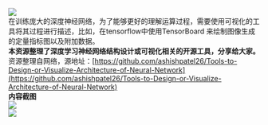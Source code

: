 ![](https://cdn.nlark.com/yuque/0/2023/png/396745/1676551759541-042f8004-e5ed-40cf-bbfc-58ab4d34ba95.png#averageHue=%23fbfbfb&clientId=u85cd53b6-8aa8-4&from=paste&id=u763c97cc&originHeight=377&originWidth=784&originalType=url&ratio=2.5&rotation=0&showTitle=false&status=done&style=none&taskId=u5e92a4a4-c8dd-4c63-94ff-ce0d534f2e7&title=)<br />在训练庞大的深度神经网络，为了能够更好的理解运算过程，需要使用可视化的工具将其过程进行描述，比如，在tensorflow中使用TensorBoard 来绘制图像生成的定量指标图以及附加数据。<br />**本资源整理了深度学习神经网络结构设计或可视化相关的开源工具，分享给大家。**<br />资源整理自网络，源地址：[https://github.com/ashishpatel26/Tools-to-Design-or-Visualize-Architecture-of-Neural-Network](https://github.com/ashishpatel26/Tools-to-Design-or-Visualize-Architecture-of-Neural-Network)<br />**内容截图**<br />![](https://cdn.nlark.com/yuque/0/2023/jpeg/396745/1676551759547-883a0095-8ec9-411b-bc50-c66695c72064.jpeg#averageHue=%23e4ccb6&clientId=u85cd53b6-8aa8-4&from=paste&id=ue668c292&originHeight=6263&originWidth=706&originalType=url&ratio=2.5&rotation=0&showTitle=false&status=done&style=none&taskId=u9e2e178e-34ef-4850-9661-cf7a388ec49&title=)<br />![](https://cdn.nlark.com/yuque/0/2023/jpeg/396745/1676551759577-505a7558-c021-4262-84ab-39d65b7be0de.jpeg#averageHue=%23c1b9a9&clientId=u85cd53b6-8aa8-4&from=paste&id=u9a72f672&originHeight=7063&originWidth=706&originalType=url&ratio=2.5&rotation=0&showTitle=false&status=done&style=none&taskId=ud9f890bd-0b85-41fd-8eec-a8b008eee30&title=)
